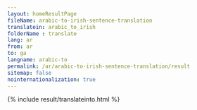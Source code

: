 ```yaml
---
layout: homeResultPage
fileName: arabic-to-irish-sentence-translation
translatein: arabic_to_irish
folderName : translate
lang: ar
from: ar
to: ga
langname: arabic-to
permalink: /ar/arabic-to-irish-sentence-translation/result
sitemap: false
nointernationalization: true
---
```

{% include result/translateinto.html %}

<script src="/js/result/translation.js" data-foldername="{{page.folderName}}" data-lang="{{page.lang}}"></script>
